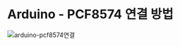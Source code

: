 # Arduino - PCF8574 연결 방법

![arduino-pcf8574연결](https://github.com/namjaegyeong/2023-embedded-software/assets/57249939/a589a48b-5f2b-4565-9598-9dbb888c01a2)
